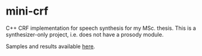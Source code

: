 mini-crf
========

C++ CRF implementation for speech synthesis for my MSc. thesis. This is a synthesizer-only project, i.e. does not have a prosody module.

Samples and results available [here](http://spork-izam.rhcloud.com/).

